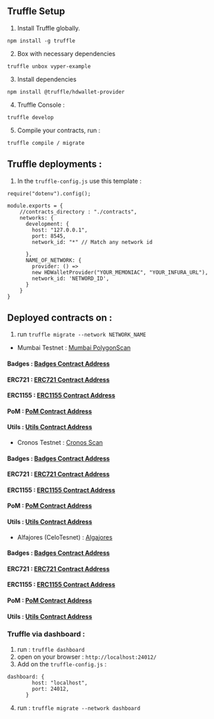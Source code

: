 ## Truffle Setup 

1. Install Truffle globally.

`npm install -g truffle`

2. Box with necessary dependencies

`truffle unbox vyper-example`

3. Install dependencies 

``` npm install @truffle/hdwallet-provider ``` 

4. Truffle Console :

`truffle develop`

5. Compile your contracts, run :

`truffle compile / migrate`


## Truffle deployments :

1. In the ``` truffle-config.js ``` use this template : 

``` const HDWalletProvider = require('@truffle/hdwallet-provider');
require("dotenv").config();

module.exports = {
    //contracts_directory : "./contracts",
    networks: {
      development: {
        host: "127.0.0.1",
        port: 8545,
        network_id: "*" // Match any network id
        
      },
      NAME_OF_NETWORK: {
        provider: () =>
        new HDWalletProvider("YOUR_MEMONIAC", "YOUR_INFURA_URL"),
        network_id: 'NETWORD_ID',
      }
    }
}
``` 
## Deployed contracts on : 

1. run ``` truffle migrate --network NETWORK_NAME ``` 

- Mumbai Testnet : [Mumbai PolygonScan](https://mumbai.polygonscan.com/)

#### Badges : [Badges Contract Address](https://mumbai.polygonscan.com/address/0xdE2C80f7B58d0D6Aec27c81c102894C893152A0D)
#### ERC721 : [ERC721 Contract Address](https://mumbai.polygonscan.com/address/0xdC66bc5350899e7Ffb2b4912f63e0F63FE9E2fc7)
#### ERC1155 : [ERC1155 Contract Address](https://mumbai.polygonscan.com/address/0x8806936B652e4A87127a7C7ac3efd320eb8D86A5)
#### PoM : [PoM Contract Address](https://mumbai.polygonscan.com/address/0x637F7E9dE41Cf4d3ccfd5E43792c68390047eF11)
#### Utils : [Utils Contract Address](https://mumbai.polygonscan.com/address/0x86FcDcB1D5819835b790dD7feC89Ae8c890E2fF2)

- Cronos Testnet : [Cronos Scan](https://testnet.cronoscan.com/)

#### Badges : [Badges Contract Address]()
#### ERC721 : [ERC721 Contract Address]()
#### ERC1155 : [ERC1155 Contract Address]()
#### PoM : [PoM Contract Address]()
#### Utils : [Utils Contract Address]()

- Alfajores (CeloTesnet)  : [Algajores](https://alfajores-blockscout.celo-testnet.org/) 

#### Badges : [Badges Contract Address](https://alfajores-blockscout.celo-testnet.org/address/0x607D325f415993E223C1cb7EF4110d9B5CB7F03E/transactions)
#### ERC721 : [ERC721 Contract Address](https://alfajores-blockscout.celo-testnet.org/address/0xB350E0d679A7A1Cd024f9fE733Df5fB78ddAFfdB/transactions)
#### ERC1155 : [ERC1155 Contract Address](https://alfajores-blockscout.celo-testnet.org/address/0xFdbEc5048022ba8783C150dcC3507Ee3463c29d8/transactions)
#### PoM : [PoM Contract Address](https://alfajores-blockscout.celo-testnet.org/address/0x7090C7259bE669b170871908B6a88Ad81b63ba52/transactions)
#### Utils : [Utils Contract Address](https://alfajores-blockscout.celo-testnet.org/address/0xbCf0a3687ADf00d217627Bf83ff863d908904671/transactions)


### Truffle via dashboard : 

1. run : ``` truffle dashboard ```
2. open on your browser : ``` http://localhost:24012/ ``` 
3. Add on the ``` truffle-config.js ``` : 

``` 
dashboard: {
        host: "localhost",
        port: 24012,
      }
```

4. run : ``` truffle migrate --network dashboard ``` 




